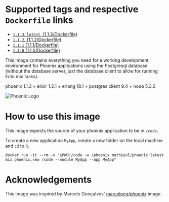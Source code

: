 # Supported tags and respective `Dockerfile` links #

+ [`1.1.3`, `latest`, (1.1.3/Dockerfile)](https://github.com/mathieul/docker-phoenix/blob/1.1.3/Dockerfile)
+ [`1.1.2`, (1.1.2/Dockerfile)](https://github.com/mathieul/docker-phoenix/blob/1.1.2/Dockerfile)
+ [`1.1.1` (1.1.1/Dockerfile)](https://github.com/mathieul/docker-phoenix/blob/1.1.1/Dockerfile)
+ [`1.1.0` (1.1.0/Dockerfile)](https://github.com/mathieul/docker-phoenix/blob/1.1.0/Dockerfile)

This image contains everything you need for a working development environment for Phoenix applications using the Postgresql database (without the database server, just the database client to allow for running Ecto mix tasks).

phoenix 1.1.3 + elixir 1.2.1 + erlang 18.1 + postgres client 9.4 + node 5.3.0

![Phoenix Logo](https://www.filepicker.io/api/file/9prSmznZTiaRRmI3t89E)

# How to use this image #

This image expects the source of your phoenix application to be in `/code`.

To create a new application `MyApp`, create a new folder on the local machine and `cd` to it.

```docker
docker run -it --rm -v "$PWD:/code -w /phoenix mathieul/phoenix:latest mix phoenix.new /code --module MyApp --app MyApp"
```


# Acknowledgements #

This image was inspired by Marcelo Gonçalves' [marcelocg/phoenix](https://hub.docker.com/r/marcelocg/phoenix/) image.
